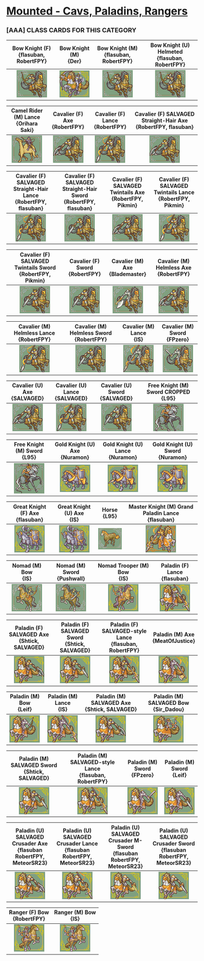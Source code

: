 # [Mounted - Cavs, Paladins, Rangers](../)

### [AAA] CLASS CARDS FOR THIS CATEGORY


|Bow Knight (F) <br> {flasuban, RobertFPY}|Bow Knight (M) <br> {Der}|Bow Knight (M) <br> {flasuban, RobertFPY}|Bow Knight (U) Helmeted <br> {flasuban, RobertFPY}|
| :---: | :---: | :---: | :---: |
|<img alt="Bow Knight (F) {flasuban, RobertFPY}" src="Bow Knight (F) {flasuban, RobertFPY}.png" />|<img alt="Bow Knight (M) {Der}" src="Bow Knight (M) {Der}.png" />|<img alt="Bow Knight (M) {flasuban, RobertFPY}" src="Bow Knight (M) {flasuban, RobertFPY}.png" />|<img alt="Bow Knight (U) Helmeted {flasuban, RobertFPY}" src="Bow Knight (U) Helmeted {flasuban, RobertFPY}.png" />|


|Camel Rider (M) Lance <br> {Orihara Saki}|Cavalier (F) Axe <br> {RobertFPY}|Cavalier (F) Lance <br> {RobertFPY}|Cavalier (F) SALVAGED Straight-Hair Axe <br> {RobertFPY, flasuban}|
| :---: | :---: | :---: | :---: |
|<img alt="Camel Rider (M) Lance {Orihara Saki}" src="Camel Rider (M) Lance {Orihara Saki}.png" />|<img alt="Cavalier (F) Axe {RobertFPY}" src="Cavalier (F) Axe {RobertFPY}.png" />|<img alt="Cavalier (F) Lance {RobertFPY}" src="Cavalier (F) Lance {RobertFPY}.png" />|<img alt="Cavalier (F) SALVAGED Straight-Hair Axe {RobertFPY, flasuban}" src="Cavalier (F) SALVAGED Straight-Hair Axe {RobertFPY, flasuban}.png" />|


|Cavalier (F) SALVAGED Straight-Hair Lance <br> {RobertFPY, flasuban}|Cavalier (F) SALVAGED Straight-Hair Sword <br> {RobertFPY, flasuban}|Cavalier (F) SALVAGED Twintails Axe <br> {RobertFPY, Pikmin}|Cavalier (F) SALVAGED Twintails Lance <br> {RobertFPY, Pikmin}|
| :---: | :---: | :---: | :---: |
|<img alt="Cavalier (F) SALVAGED Straight-Hair Lance {RobertFPY, flasuban}" src="Cavalier (F) SALVAGED Straight-Hair Lance {RobertFPY, flasuban}.png" />|<img alt="Cavalier (F) SALVAGED Straight-Hair Sword {RobertFPY, flasuban}" src="Cavalier (F) SALVAGED Straight-Hair Sword {RobertFPY, flasuban}.png" />|<img alt="Cavalier (F) SALVAGED Twintails Axe {RobertFPY, Pikmin}" src="Cavalier (F) SALVAGED Twintails Axe {RobertFPY, Pikmin}.png" />|<img alt="Cavalier (F) SALVAGED Twintails Lance {RobertFPY, Pikmin}" src="Cavalier (F) SALVAGED Twintails Lance {RobertFPY, Pikmin}.png" />|


|Cavalier (F) SALVAGED Twintails Sword <br> {RobertFPY, Pikmin}|Cavalier (F) Sword <br> {RobertFPY}|Cavalier (M) Axe <br> {Blademaster}|Cavalier (M) Helmless Axe <br> {RobertFPY}|
| :---: | :---: | :---: | :---: |
|<img alt="Cavalier (F) SALVAGED Twintails Sword {RobertFPY, Pikmin}" src="Cavalier (F) SALVAGED Twintails Sword {RobertFPY, Pikmin}.png" />|<img alt="Cavalier (F) Sword {RobertFPY}" src="Cavalier (F) Sword {RobertFPY}.png" />|<img alt="Cavalier (M) Axe {Blademaster}" src="Cavalier (M) Axe {Blademaster}.png" />|<img alt="Cavalier (M) Helmless Axe {RobertFPY}" src="Cavalier (M) Helmless Axe {RobertFPY}.png" />|


|Cavalier (M) Helmless Lance <br> {RobertFPY}|Cavalier (M) Helmless Sword <br> {RobertFPY}|Cavalier (M) Lance <br> {IS}|Cavalier (M) Sword <br> {FPzero}|
| :---: | :---: | :---: | :---: |
|<img alt="Cavalier (M) Helmless Lance {RobertFPY}" src="Cavalier (M) Helmless Lance {RobertFPY}.png" />|<img alt="Cavalier (M) Helmless Sword {RobertFPY}" src="Cavalier (M) Helmless Sword {RobertFPY}.png" />|<img alt="Cavalier (M) Lance {IS}" src="Cavalier (M) Lance {IS}.png" />|<img alt="Cavalier (M) Sword {FPzero}" src="Cavalier (M) Sword {FPzero}.png" />|


|Cavalier (U) Axe <br> {SALVAGED}|Cavalier (U) Lance <br> {SALVAGED}|Cavalier (U) Sword <br> {SALVAGED}|Free Knight (M) Sword CROPPED <br> {L95}|
| :---: | :---: | :---: | :---: |
|<img alt="Cavalier (U) Axe {SALVAGED}" src="Cavalier (U) Axe {SALVAGED}.png" />|<img alt="Cavalier (U) Lance {SALVAGED}" src="Cavalier (U) Lance {SALVAGED}.png" />|<img alt="Cavalier (U) Sword {SALVAGED}" src="Cavalier (U) Sword {SALVAGED}.png" />|<img alt="Free Knight (M) Sword CROPPED {L95}" src="Free Knight (M) Sword CROPPED {L95}.png" />|


|Free Knight (M) Sword <br> {L95}|Gold Knight (U) Axe <br> {Nuramon}|Gold Knight (U) Lance <br> {Nuramon}|Gold Knight (U) Sword <br> {Nuramon}|
| :---: | :---: | :---: | :---: |
|<img alt="Free Knight (M) Sword {L95}" src="Free Knight (M) Sword {L95}.png" />|<img alt="Gold Knight (U) Axe {Nuramon}" src="Gold Knight (U) Axe {Nuramon}.png" />|<img alt="Gold Knight (U) Lance {Nuramon}" src="Gold Knight (U) Lance {Nuramon}.png" />|<img alt="Gold Knight (U) Sword {Nuramon}" src="Gold Knight (U) Sword {Nuramon}.png" />|


|Great Knight (F) Axe <br> {flasuban}|Great Knight (U) Axe <br> {IS}|Horse <br> {L95}|Master Knight (M) Grand Paladin Lance <br> {flasuban}|
| :---: | :---: | :---: | :---: |
|<img alt="Great Knight (F) Axe {flasuban}" src="Great Knight (F) Axe {flasuban}.png" />|<img alt="Great Knight (U) Axe {IS}" src="Great Knight (U) Axe {IS}.png" />|<img alt="Horse {L95}" src="Horse {L95}.png" />|<img alt="Master Knight (M) Grand Paladin Lance {flasuban}" src="Master Knight (M) Grand Paladin Lance {flasuban}.png" />|


|Nomad (M) Bow <br> {IS}|Nomad (M) Sword <br> {Pushwall}|Nomad Trooper (M) Bow <br> {IS}|Paladin (F) Lance <br> {flasuban}|
| :---: | :---: | :---: | :---: |
|<img alt="Nomad (M) Bow {IS}" src="Nomad (M) Bow {IS}.png" />|<img alt="Nomad (M) Sword {Pushwall}" src="Nomad (M) Sword {Pushwall}.png" />|<img alt="Nomad Trooper (M) Bow {IS}" src="Nomad Trooper (M) Bow {IS}.png" />|<img alt="Paladin (F) Lance {flasuban}" src="Paladin (F) Lance {flasuban}.png" />|


|Paladin (F) SALVAGED Axe <br> {Shtick, SALVAGED}|Paladin (F) SALVAGED Sword <br> {Shtick, SALVAGED}|Paladin (F) SALVAGED-style Lance <br> {flasuban, RobertFPY}|Paladin (M) Axe <br> {MeatOfJustice}|
| :---: | :---: | :---: | :---: |
|<img alt="Paladin (F) SALVAGED Axe {Shtick, SALVAGED}" src="Paladin (F) SALVAGED Axe {Shtick, SALVAGED}.png" />|<img alt="Paladin (F) SALVAGED Sword {Shtick, SALVAGED}" src="Paladin (F) SALVAGED Sword {Shtick, SALVAGED}.png" />|<img alt="Paladin (F) SALVAGED-style Lance {flasuban, RobertFPY}" src="Paladin (F) SALVAGED-style Lance {flasuban, RobertFPY}.png" />|<img alt="Paladin (M) Axe {MeatOfJustice}" src="Paladin (M) Axe {MeatOfJustice}.png" />|


|Paladin (M) Bow <br> {Leif}|Paladin (M) Lance <br> {IS}|Paladin (M) SALVAGED Axe <br> {Shtick, SALVAGED}|Paladin (M) SALVAGED Bow <br> {Sir_Dadou}|
| :---: | :---: | :---: | :---: |
|<img alt="Paladin (M) Bow {Leif}" src="Paladin (M) Bow {Leif}.png" />|<img alt="Paladin (M) Lance {IS}" src="Paladin (M) Lance {IS}.png" />|<img alt="Paladin (M) SALVAGED Axe {Shtick, SALVAGED}" src="Paladin (M) SALVAGED Axe {Shtick, SALVAGED}.png" />|<img alt="Paladin (M) SALVAGED Bow {Sir_Dadou}" src="Paladin (M) SALVAGED Bow {Sir_Dadou}.png" />|


|Paladin (M) SALVAGED Sword <br> {Shtick, SALVAGED}|Paladin (M) SALVAGED-style Lance <br> {flasuban, RobertFPY}|Paladin (M) Sword <br> {FPzero}|Paladin (M) Sword <br> {Leif}|
| :---: | :---: | :---: | :---: |
|<img alt="Paladin (M) SALVAGED Sword {Shtick, SALVAGED}" src="Paladin (M) SALVAGED Sword {Shtick, SALVAGED}.png" />|<img alt="Paladin (M) SALVAGED-style Lance {flasuban, RobertFPY}" src="Paladin (M) SALVAGED-style Lance {flasuban, RobertFPY}.png" />|<img alt="Paladin (M) Sword {FPzero}" src="Paladin (M) Sword {FPzero}.png" />|<img alt="Paladin (M) Sword {Leif}" src="Paladin (M) Sword {Leif}.png" />|


|Paladin (U) SALVAGED Crusader Axe <br> {flasuban RobertFPY, MeteorSR23}|Paladin (U) SALVAGED Crusader Lance <br> {flasuban RobertFPY, MeteorSR23}|Paladin (U) SALVAGED Crusader M-Sword <br> {flasuban RobertFPY, MeteorSR23}|Paladin (U) SALVAGED Crusader Sword <br> {flasuban RobertFPY, MeteorSR23}|
| :---: | :---: | :---: | :---: |
|<img alt="Paladin (U) SALVAGED Crusader Axe {flasuban RobertFPY, MeteorSR23}" src="Paladin (U) SALVAGED Crusader Axe {flasuban RobertFPY, MeteorSR23}.png" />|<img alt="Paladin (U) SALVAGED Crusader Lance {flasuban RobertFPY, MeteorSR23}" src="Paladin (U) SALVAGED Crusader Lance {flasuban RobertFPY, MeteorSR23}.png" />|<img alt="Paladin (U) SALVAGED Crusader M-Sword {flasuban RobertFPY, MeteorSR23}" src="Paladin (U) SALVAGED Crusader M-Sword {flasuban RobertFPY, MeteorSR23}.png" />|<img alt="Paladin (U) SALVAGED Crusader Sword {flasuban RobertFPY, MeteorSR23}" src="Paladin (U) SALVAGED Crusader Sword {flasuban RobertFPY, MeteorSR23}.png" />|


|Ranger (F) Bow <br> {RobertFPY}|Ranger (M) Bow <br> {IS}|
| :---: | :---: |
|<img alt="Ranger (F) Bow {RobertFPY}" src="Ranger (F) Bow {RobertFPY}.png" />|<img alt="Ranger (M) Bow {IS}" src="Ranger (M) Bow {IS}.png" />|


